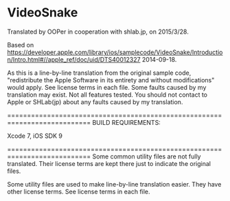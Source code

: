# VideoSnake

Translated by OOPer in cooperation with shlab.jp, on 2015/3/28.

Based on
<https://developer.apple.com/library/ios/samplecode/VideoSnake/Introduction/Intro.html#//apple_ref/doc/uid/DTS40012327>
2014-09-18.

As this is a line-by-line translation from the original sample code, "redistribute the Apple Software in its entirety and without modifications" would apply. See license terms in each file.
Some faults caused by my translation may exist. Not all features tested.
You should not contact to Apple or SHLab(jp) about any faults caused by my translation.

===========================================================================
BUILD REQUIREMENTS:

Xcode 7, iOS SDK 9

===========================================================================
Some common utility files are not fully translated. Their license terms are kept there just to indicate the original files.

Some utility files are used to make line-by-line translation easier. They have other license terms.
See license terms in each file.
